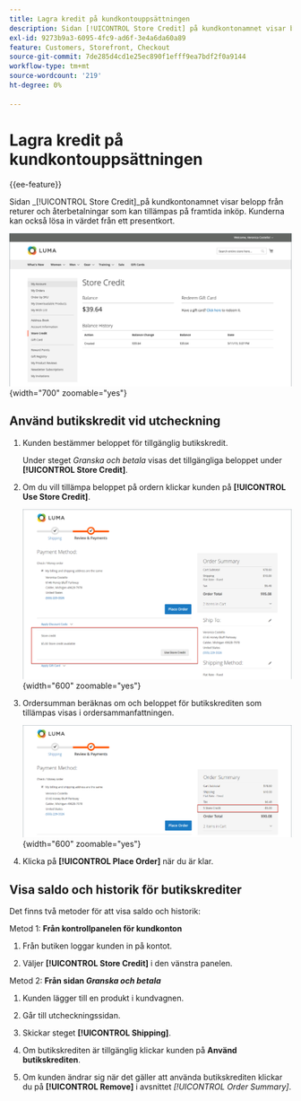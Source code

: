 ```yaml
---
title: Lagra kredit på kundkontouppsättningen
description: Sidan [!UICONTROL Store Credit] på kundkontonamnet visar belopp från returer och återbetalningar som kan tillämpas på framtida inköp.
exl-id: 9273b9a3-6095-4fc9-ad6f-3e4a6da60a89
feature: Customers, Storefront, Checkout
source-git-commit: 7de285d4cd1e25ec890f1efff9ea7bdf2f0a9144
workflow-type: tm+mt
source-wordcount: '219'
ht-degree: 0%

---
```


# Lagra kredit på kundkontouppsättningen

{{ee-feature}}

Sidan _[!UICONTROL Store Credit]_på kundkontonamnet visar belopp från returer och återbetalningar som kan tillämpas på framtida inköp. Kunderna kan också lösa in värdet från ett presentkort.

![Kundbutikskredit](assets/account-dashboard-store-credit.png){width="700" zoomable="yes"}

## Använd butikskredit vid utcheckning

1. Kunden bestämmer beloppet för tillgänglig butikskredit.

   Under steget _Granska och betala_ visas det tillgängliga beloppet under **[!UICONTROL Store Credit]**.

1. Om du vill tillämpa beloppet på ordern klickar kunden på **[!UICONTROL Use Store Credit]**.

   ![Använd butikskredit vid utcheckning](assets/storefront-checkout-use-store-credit.png){width="600" zoomable="yes"}

1. Ordersumman beräknas om och beloppet för butikskrediten som tillämpas visas i ordersammanfattningen.

   ![Ordersammanfattning med butikskrediter används](assets/storefront-checkout-use-store-credit-order-summary.png){width="600" zoomable="yes"}

1. Klicka på **[!UICONTROL Place Order]** när du är klar.

## Visa saldo och historik för butikskrediter

Det finns två metoder för att visa saldo och historik:

Metod 1: **Från kontrollpanelen för kundkonton**

1. Från butiken loggar kunden in på kontot.

1. Väljer **[!UICONTROL Store Credit]** i den vänstra panelen.

Metod 2: **Från sidan _Granska och betala_**

1. Kunden lägger till en produkt i kundvagnen.

1. Går till utcheckningssidan.

1. Skickar steget **[!UICONTROL Shipping]**.

1. Om butikskrediten är tillgänglig klickar kunden på **Använd butikskrediten**.

1. Om kunden ändrar sig när det gäller att använda butikskrediten klickar du på **[!UICONTROL Remove]** i avsnittet _[!UICONTROL Order Summary]_.
